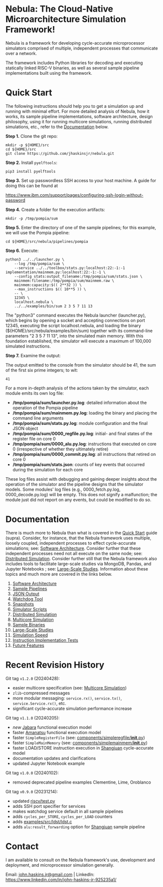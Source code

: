 # Nebula: The Cloud-Native Microarchitecture Simulation Framework!

Nebula is a framework for
developing cycle-accurate microprocessor simulators comprised of multiple,
independent processes that communicate over a network.

The framework includes Python libraries for decoding and executing
statically linked RISC-V binaries, as well as several sample pipeline
implementations built using the framework.


# Quick Start

The following instructions should help you to get a simulation up and
running with minimal effort. For more detailed analysis of Nebula, how
it works, its sample pipeline implementations, software architecture,
design philosophy, using it for running multicore simulations,
running distributed simulations, etc., refer to the
[Documentation](#documentation) below.

**Step 1.** Clone the git repo:

    mkdir -p ${HOME}/src
    cd ${HOME}/src
    git clone https://github.com/jhaskinsjr/nebula.git

**Step 2.** Install `pyelftools`:

    pip3 install pyelftools

**Step 3.** Set up passwordless SSH access to your host machine. A guide
for doing this can be found at

https://www.ibm.com/support/pages/configuring-ssh-login-without-password

**Step 4.** Create a folder for the execution artifacts:

    mkdir -p /tmp/pompia/sum

**Step 5.** Enter the directory of one of the sample pipelines; for this
example, we will use the Pompia pipeline:

    cd ${HOME}/src/nebula/pipelines/pompia

**Step 6.** Execute:

    python3 ../../launcher.py \
        --log /tmp/pompia/sum \
        --service ../../toolbox/stats.py:localhost:22:-1:-1 implementation/mainmem.py:localhost:22:-1:-1 \
        --config stats:output_filename:/tmp/pompia/sum/stats.json \
        mainmem:filename:/tmp/pompia/sum/mainmem.raw \
        mainmem:capacity:$(( 2**32 )) \
        --max_instructions $(( 10**5 )) \
        -- \
        12345 \
        localhost.nebula \
        ../../examples/bin/sum 2 3 5 7 11 13

The "python3" command executes the Nebula launcher (launcher.py),
which begins by opening a socket and accepting connections on port 12345,
executing the script localhost.nebula, and loading the binary
(${HOME}/src/nebula/examples/bin/sum) together with its command-line
parameters "2 3 5 7 11 13", into the simulated main memory. With this
foundation established, the simulator will execute a maximum of 100,000
simulated instructions.

**Step 7.** Examine the output:

The output emitted to the console from the simulator should be 41, the sum
of the first six prime integers; to wit:

    41

For a more in-depth analysis of the actions taken by the simulator,
each module emits its own log file:

* **/tmp/pompia/sum/launcher.py.log**: detailed
information about the operation of the Pompia pipeline
* **/tmp/pompia/sum/mainmem.py.log**: loading the binary and placing the
command line arguments
* **/tmp/pompia/sum/stats.py.log**: module configuration and the final
JSON object
* **/tmp/pompia/sum/0000_regfile.py.log**: initial- and final states of
the register file on core 0
* **/tmp/pompia/sum/0000_alu.py.log**: instructions that executed
on core 0 (irrespective of whether they ultimately retire)
* **/tmp/pompia/sum/0000_commit.py.log**: all instructions that
retired on core 0
* **/tmp/pompia/sum/stats.json**: counts of key events that occurred
during the simulation for each core

These log files assist with debugging and gaining deeper insights about the
operation of the simulator and the pipeline designs that the simulator
models. Some modules' log files (e.g., 0000_fetch.py.log,
0000_decode.py.log) will be empty. This does not signify a malfunction; the
module just did not report on any events, but could be modified to do so.


# Documentation

There is much more to Nebula than what is covered in the [Quick Start](#quick-start) guide
(supra). Consider, for instance, that the Nebula framework uses multiple,
loosely coupled, independent processes to effect cycle-accurate simulations;
see: [Software Architecture](Documentation/Software_Architecture.md).
Consider
further that these independent processes need not all execute on the same
node; see: [Distributed Simulation](Documentation/Distributed_Simulation.md).
Consider further still that the Nebula framework also includes tools to
facilitate large-scale studies via MongoDB, Pandas, and Jupyter Notebooks ; see:
[Large-Scale Studies](Documentation/Large-Scale_Studies.md). Information
about these topics and much more are covered in the links below.

1. [Software Architecture](Documentation/Software_Architecture.md)
1. [Sample Pipelines](Documentation/Sample_Pipelines.md)
1. [JSON Output](Documentation/JSON_Output.md)
1. [Watchdog Tool](Documentation/Watchdog.md)
1. [Snapshots](Documentation/Snapshots.md)
1. [Simulator Scripts](Documentation/Simulator_Scripts.md)
1. [Distributed Simulation](Documentation/Distributed_Simulation.md)
1. [Multicore Simulation](Documentation/Multicore_Simulation.md)
1. [Sample Binaries](Documentation/Sample_Binaries.md)
1. [Large-Scale Studies](Documentation/Large-Scale_Studies.md)
1. [Simulation Speed](Documentation/Simulation_Speed.md)
1. [Instruction Implementation Tests](Documentation/Instruction_Implementation_Tests.md)
1. [Future Features](Documentation/Future_Features.md)


# Recent Revision History

Git tag `v1.2.0` (20240428):
* easier multicore specification (see: [Multicore Simulation](Documentation/Multicore_Simulation.md))
* `zlib`-compressed messages
* more modular messaging: `service.rx()`, `service.tx()`, `service.Service.rx()`, etc.
* significant cycle-accurate simulation performance increase

Git tag `v1.1.0` (20240205):

* *new* [Jabara](pipelines/jabara/README.md) functional execution model
* faster [Amanatsu](pipelines/amanatsu/README.md) functional execution model
* faster `SimpleRegisterFile` (see: [components/simpleregfile/__init__.py](components/simpleregfile/__init__.py))
* faster `SimpleMainMemory` (see: [components/simplemainmem/__init__.py](components/simplemainmem/__init__.py))
* faster LOAD/STORE instruction execution in [Shangjuan](pipelines/shangjuan/README.md) cycle-accurate model
* documentation updates and clarifications
* updated Jupyter Notebook example

Git tag `v1.0.0` (20240102):

* removed deprecated pipeline examples Clementine, Lime, Oroblanco

Git tag `v0.9.0` (20231214):

* updated [riscv/test.py](riscv/test.py)
* adds SSH port specifier for services
* makes watchdog service default in all sample pipelines
* adds `cycles_per_STORE`, `cycles_per_LOAD` counters
* adds [examples/src/ldst/ldst.c](examples/src/ldst/ldst.c)
* adds `alu:result_forwarding` option for [Shangjuan](pipelines/shangjuan/README.md) sample pipeline

# Contact

I am available to consult on the Nebula framework's use, development and
deployment, and microprocessor simulation generally.

Email: john.haskins.jr@gmail.com |
LinkedIn: https://www.linkedin.com/in/john-haskins-jr-925235a1/